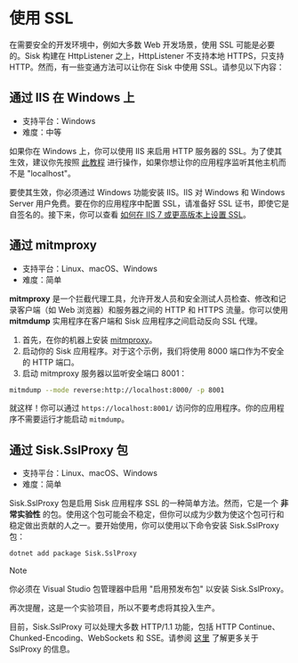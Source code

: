 # 使用 SSL

在需要安全的开发环境中，例如大多数 Web 开发场景，使用 SSL 可能是必要的。Sisk 构建在 HttpListener 之上，HttpListener 不支持本地 HTTPS，只支持 HTTP。然而，有一些变通方法可以让你在 Sisk 中使用 SSL。请参见以下内容：

## 通过 IIS 在 Windows 上

- 支持平台：Windows
- 难度：中等

如果你在 Windows 上，你可以使用 IIS 来启用 HTTP 服务器的 SSL。为了使其生效，建议你先按照 [此教程](/docs/registering-namespace) 进行操作，如果你想让你的应用程序监听其他主机而不是 "localhost"。

要使其生效，你必须通过 Windows 功能安装 IIS。IIS 对 Windows 和 Windows Server 用户免费。要在你的应用程序中配置 SSL，请准备好 SSL 证书，即使它是自签名的。接下来，你可以查看 [如何在 IIS 7 或更高版本上设置 SSL](https://learn.microsoft.com/en-us/iis/manage/configuring-security/how-to-set-up-ssl-on-iis)。

## 通过 mitmproxy

- 支持平台：Linux、macOS、Windows
- 难度：简单

**mitmproxy** 是一个拦截代理工具，允许开发人员和安全测试人员检查、修改和记录客户端（如 Web 浏览器）和服务器之间的 HTTP 和 HTTPS 流量。你可以使用 **mitmdump** 实用程序在客户端和 Sisk 应用程序之间启动反向 SSL 代理。

1. 首先，在你的机器上安装 [mitmproxy](https://mitmproxy.org/)。
2. 启动你的 Sisk 应用程序。对于这个示例，我们将使用 8000 端口作为不安全的 HTTP 端口。
3. 启动 mitmproxy 服务器以监听安全端口 8001：

```sh
mitmdump --mode reverse:http://localhost:8000/ -p 8001
```

就这样！你可以通过 `https://localhost:8001/` 访问你的应用程序。你的应用程序不需要运行才能启动 `mitmdump`。

## 通过 Sisk.SslProxy 包

- 支持平台：Linux、macOS、Windows
- 难度：简单

Sisk.SslProxy 包是启用 Sisk 应用程序 SSL 的一种简单方法。然而，它是一个 **非常实验性** 的包。使用这个包可能会不稳定，但你可以成为少数为使这个包可行和稳定做出贡献的人之一。要开始使用，你可以使用以下命令安装 Sisk.SslProxy 包：

```sh
dotnet add package Sisk.SslProxy
```

> [!NOTE]
>
> 你必须在 Visual Studio 包管理器中启用 "启用预发布包" 以安装 Sisk.SslProxy。

再次提醒，这是一个实验项目，所以不要考虑将其投入生产。

目前，Sisk.SslProxy 可以处理大多数 HTTP/1.1 功能，包括 HTTP Continue、Chunked-Encoding、WebSockets 和 SSE。请参阅 [这里](/docs/extensions/ssl-proxy) 了解更多关于 SslProxy 的信息。